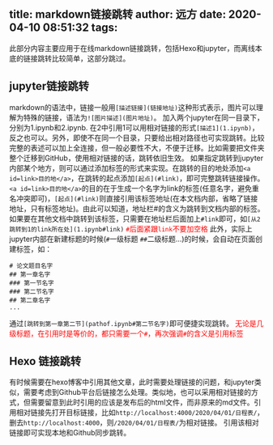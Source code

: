 title: markdown链接跳转
author: 远方
date: 2020-04-10 08:51:32
tags:
---
此部分内容主要应用于在线markdown链接跳转，包括Hexo和jupyter，而离线本底的链接跳转比较简单，这部分跳过。
## jupyter链接跳转
markdown的语法中，链接一般用`[描述链接](链接地址)`这种形式表示，图片可以理解为特殊的链接，语法为`![图片描述](图片地址)`。
加入两个jupyter在同一目录下，分别为1.ipynb和2.ipynb. 在2中引用1可以用相对链接的形式`[描述1](1.ipynb)`，反之也可以。另外，即使不在同一个目录，只要给出相对路径也可实现跳转。比较完整的表述可以加上全连接，但一般必要性不大，不便于迁移。比如需要把文件夹整个迁移到GitHub，使用相对链接的话，跳转依旧生效。
如果指定跳转到jupyter内部某个地方，则可以通过添加标签的形式来实现。在跳转的目的地处添加`<a id=link>目的地</a>`，在跳转的起点添加`[起点](#link)`，即可完整跳转链接操作。`<a id=link>目的地</a>`的目的在于生成一个名字为link的标签(任意名字，避免重名冲突即可)，`[起点](#link)`则直接引用该标签地址(在本文档内部，省略了链接地址，只有标签地址)。由此可以知道，地址栏#的含义为跳转到文档内部的标签。如果要在其他文档中跳转到该标签，只需要在地址栏后面加上`#link`即可，如`[从2跳转到1的link所在处](1.ipynb#link)`
<font color='red'>`#`后面紧跟`link`不要加空格</font>
此外，实际上jupyter内部在新建标题的时候(`#`一级标题 `##`二级标题...)的时候，会自动在页面创建标签，如：
``` 
# 论文题目名字
## 第一章名字
### 第一节名字
### 第二节名字
## 第二章名字
...
```
通过`[跳转到第一章第二节](pathof.ipynb#第二节名字)`即可便捷实现跳转。
<font color='red'>无论是几级标题，在引用时是等价的，都只需要一个`#`，再次强调`#`的含义是引用标签</font>
## Hexo 链接跳转
有时候需要在hexo博客中引用其他文章，此时需要处理链接的问题，和jupyter类似，需要考虑到Github平台后链接怎么处理。类似地，也可以采用相对链接的方式，但需要留意到此时引用的应该是发布后的html文件，而非原来的md文件。引用相对链接先打开目标链接，比如`http://localhost:4000/2020/04/01/日程表/`，删去`http://localhost:4000`，则`/2020/04/01/日程表/`为相对链接。
引用该相对链接即可实现本地和Github同步跳转。